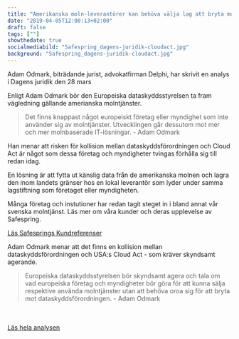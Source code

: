 ```yaml
---
title: "Amerikanska moln-leverantörer kan behöva välja lag att bryta mot"
date: "2019-04-05T12:00:13+02:00"
draft: false
tags: [""]
showthedate: true
socialmediabild: "Safespring_dagens-juridik-cloudact.jpg"
background: "Safespring_dagens-juridik-cloudact.jpg"
---
```

<div class="ingress"><p>Adam Odmark, biträdande jurist, advokatfirman Delphi, har skrivit en analys i Dagens juridik den 28 mars</p></div>

Enligt Adam Odmark bör den Europeiska dataskyddsstyrelsen ta fram vägledning gällande amerianska molntjänster.

>Det finns knappast något europeiskt företag eller myndighet som inte använder sig av molntjänster. Utvecklingen går dessutom mot mer och mer molnbaserade IT-lösningar. - Adam Odmark

Han menar att risken för kollision mellan dataskyddsförordningen och Cloud Act är något som dessa företag och myndigheter tvingas förhålla sig till redan idag.

En lösning är att fytta ut känslig data från de amerikanska molnen och lagra den inom landets gränser hos en lokal leverantör som lyder under samma lagstiftning som företaget eller myndigheten.

Många företag och instutioner har redan tagit steget in i bland annat vår svenska molntjänst. Läs mer om våra kunder och deras upplevelse av Safespring.

<a href="/referenser" id="text-button">Läs Safesprings Kundreferenser</a><br>

Adam Odmark menar att det finns en kollision mellan dataskyddsförordningen och USA:s Cloud Act - som kräver skyndsamt agerande.

>Europeiska dataskyddsstyrelsen bör skyndsamt agera och tala om vad europeiska företag och myndigheter bör göra för att kunna sälja respektive använda molntjänster utan att behöva oroa sig för att bryta mot dataskyddsförordningen. - Adam Odmark

<br><br><a href="http://www.dagensjuridik.se/2019/03/kollision-mellan-dataskyddsforordningen-och-usas-cloud-act" id="button">Läs hela analysen</a>
